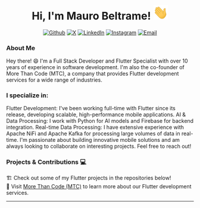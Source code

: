 <h1 align="center">Hi, I'm Mauro Beltrame! <img src="https://raw.githubusercontent.com/ABSphreak/ABSphreak/master/gifs/Hi.gif" width="40px" /> </h1>

<p align="center">
<a href="https://github.com/Mauro124"><img alt="Github" src="https://img.shields.io/badge/Github-Mauro124-gray?style=flat-square&logo=github"></a>
<a href="https://twitter.com/maurobeltrame3"><img alt="X" src="https://img.shields.io/badge/maurobeltrame3-black?style=flat-square&logo=x"></a>
<a href="https://www.linkedin.com/in/maurobeltrame/"><img alt="LinkedIn" src="https://img.shields.io/badge/Linkedin-maurobeltrame-blue?style=flat-square&logo=linkedin"></a>
<a href="https://www.instagram.com/adityavs_/"><img alt="Instagram" src="https://img.shields.io/badge/Instagram-mauro124_-red?style=flat-square&logo=instagram"></a>
<a href="mailto:maurobeltrame12@gmail.com"><img alt="Email" src="https://img.shields.io/badge/Email-maurobeltrame12@gmail.com-blue?style=flat-square&logo=gmail"></a>
</p>

### About Me <br>
Hey there! 😄 I'm a Full Stack Developer and Flutter Specialist with over 10 years of experience in software development. I'm also the co-founder of More Than Code (MTC), a company that provides Flutter development services for a wide range of industries.

### I specialize in:<br>
Flutter Development: I've been working full-time with Flutter since its release, developing scalable, high-performance mobile applications.
AI & Data Processing: I work with Python for AI models and Firebase for backend integration.
Real-time Data Processing: I have extensive experience with Apache NiFi and Apache Kafka for processing large volumes of data in real-time.
I'm passionate about building innovative mobile solutions and am always looking to collaborate on interesting projects. Feel free to reach out!

<!--
<a href="https://github.com/Mauro124">
  <img height="180em" src="https://github-readme-stats.vercel.app/api?username=Mauro124&show_icons=true&theme=dark&orgs=crab-team,gooroobooster,thebrighthotel,musiclap" />
  <img height="180em" src="https://github-readme-stats.vercel.app/api/top-langs/?username=Mauro124&theme=dark&show_icons=true&orgs=crab-team,gooroobooster,thebrighthotel,musiclap" />
</a>
-->

### Projects & Contributions :computer:<br>
🏗️ Check out some of my Flutter projects in the repositories below!<br>
🔗 Visit [More Than Code (MTC)](https://www.mtc-flutter.com/) to learn more about our Flutter development services.<br>

<hr/>

